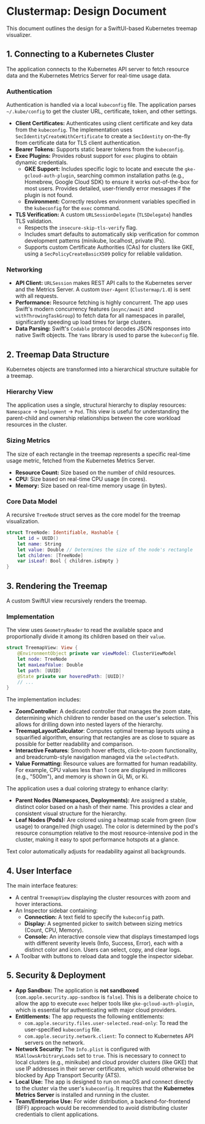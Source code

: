 # Clustermap: Design Document

This document outlines the design for a SwiftUI-based Kubernetes treemap visualizer.

## 1. Connecting to a Kubernetes Cluster

The application connects to the Kubernetes API server to fetch resource data and the Kubernetes Metrics Server for real-time usage data.

### Authentication

Authentication is handled via a local `kubeconfig` file. The application parses `~/.kube/config` to get the cluster URL, certificate, token, and other settings.

-   **Client Certificates:** Authenticates using client certificate and key data from the `kubeconfig`. The implementation uses `SecIdentityCreateWithCertificate` to create a `SecIdentity` on-the-fly from certificate data for TLS client authentication.
-   **Bearer Tokens:** Supports static bearer tokens from the `kubeconfig`.
-   **Exec Plugins:** Provides robust support for `exec` plugins to obtain dynamic credentials.
    -   **GKE Support:** Includes specific logic to locate and execute the `gke-gcloud-auth-plugin`, searching common installation paths (e.g., Homebrew, Google Cloud SDK) to ensure it works out-of-the-box for most users. Provides detailed, user-friendly error messages if the plugin is not found.
    -   **Environment:** Correctly resolves environment variables specified in the `kubeconfig` for the `exec` command.
-   **TLS Verification:** A custom `URLSessionDelegate` (`TLSDelegate`) handles TLS validation.
    -   Respects the `insecure-skip-tls-verify` flag.
    -   Includes smart defaults to automatically skip verification for common development patterns (minikube, localhost, private IPs).
    -   Supports custom Certificate Authorities (CAs) for clusters like GKE, using a `SecPolicyCreateBasicX509` policy for reliable validation.

### Networking

-   **API Client:** `URLSession` makes REST API calls to the Kubernetes server and the Metrics Server. A custom `User-Agent` (`Clustermap/1.0`) is sent with all requests.
-   **Performance:** Resource fetching is highly concurrent. The app uses Swift's modern concurrency features (`async/await` and `withThrowingTaskGroup`) to fetch data for all namespaces in parallel, significantly speeding up load times for large clusters.
-   **Data Parsing:** Swift's `Codable` protocol decodes JSON responses into native Swift objects. The `Yams` library is used to parse the `kubeconfig` file.

## 2. Treemap Data Structure

Kubernetes objects are transformed into a hierarchical structure suitable for a treemap.

### Hierarchy View

The application uses a single, structural hierarchy to display resources: `Namespace` → `Deployment` → `Pod`. This view is useful for understanding the parent-child and ownership relationships between the core workload resources in the cluster.

### Sizing Metrics

The size of each rectangle in the treemap represents a specific real-time usage metric, fetched from the Kubernetes Metrics Server.

-   **Resource Count:** Size based on the number of child resources.
-   **CPU:** Size based on real-time CPU usage (in cores).
-   **Memory:** Size based on real-time memory usage (in bytes).

### Core Data Model

A recursive `TreeNode` struct serves as the core model for the treemap visualization.

```swift
struct TreeNode: Identifiable, Hashable {
    let id = UUID()
    let name: String
    let value: Double // Determines the size of the node's rectangle
    let children: [TreeNode]
    var isLeaf: Bool { children.isEmpty }
}
```

## 3. Rendering the Treemap

A custom SwiftUI view recursively renders the treemap.

### Implementation

The view uses `GeometryReader` to read the available space and proportionally divide it among its children based on their `value`.

```swift
struct TreemapView: View {
    @EnvironmentObject private var viewModel: ClusterViewModel
    let node: TreeNode
    let maxLeafValue: Double
    let path: [UUID]
    @State private var hoveredPath: [UUID]?
    // ...
}
```

The implementation includes:
- **ZoomController**: A dedicated controller that manages the zoom state, determining which children to render based on the user's selection. This allows for drilling down into nested layers of the hierarchy.
- **TreemapLayoutCalculator**: Computes optimal treemap layouts using a squarified algorithm, ensuring that rectangles are as close to square as possible for better readability and comparison.
- **Interactive Features**: Smooth hover effects, click-to-zoom functionality, and breadcrumb-style navigation managed via the `selectedPath`.
- **Value Formatting:** Resource values are formatted for human readability. For example, CPU values less than 1 core are displayed in millicores (e.g., "500m"), and memory is shown in Gi, Mi, or Ki.

The application uses a dual coloring strategy to enhance clarity:
- **Parent Nodes (Namespaces, Deployments):** Are assigned a stable, distinct color based on a hash of their name. This provides a clear and consistent visual structure for the hierarchy.
- **Leaf Nodes (Pods):** Are colored using a heatmap scale from green (low usage) to orange/red (high usage). The color is determined by the pod's resource consumption relative to the most resource-intensive pod in the cluster, making it easy to spot performance hotspots at a glance.

Text color automatically adjusts for readability against all backgrounds.

## 4. User Interface

The main interface features:

-   A central `TreemapView` displaying the cluster resources with zoom and hover interactions.
-   An Inspector sidebar containing:
    - **Connection:** A text field to specify the `kubeconfig` path.
    - **Display:** A segmented picker to switch between sizing metrics (Count, CPU, Memory).
    - **Console:** An interactive console view that displays timestamped logs with different severity levels (Info, Success, Error), each with a distinct color and icon. Users can select, copy, and clear logs.
-   A Toolbar with buttons to reload data and toggle the inspector sidebar.

## 5. Security & Deployment

-   **App Sandbox:** The application is **not sandboxed** (`com.apple.security.app-sandbox` is `false`). This is a deliberate choice to allow the app to execute `exec` helper tools like `gke-gcloud-auth-plugin`, which is essential for authenticating with major cloud providers.
-   **Entitlements:** The app requests the following entitlements:
    -   `com.apple.security.files.user-selected.read-only`: To read the user-specified `kubeconfig` file.
    -   `com.apple.security.network.client`: To connect to Kubernetes API servers on the network.
-   **Network Security:** The `Info.plist` is configured with `NSAllowsArbitraryLoads` set to `true`. This is necessary to connect to local clusters (e.g., minikube) and cloud provider clusters (like GKE) that use IP addresses in their server certificates, which would otherwise be blocked by App Transport Security (ATS).
-   **Local Use:** The app is designed to run on macOS and connect directly to the cluster via the user's `kubeconfig`. It requires that the **Kubernetes Metrics Server** is installed and running in the cluster.
-   **Team/Enterprise Use:** For wider distribution, a backend-for-frontend (BFF) approach would be recommended to avoid distributing cluster credentials to client applications.
